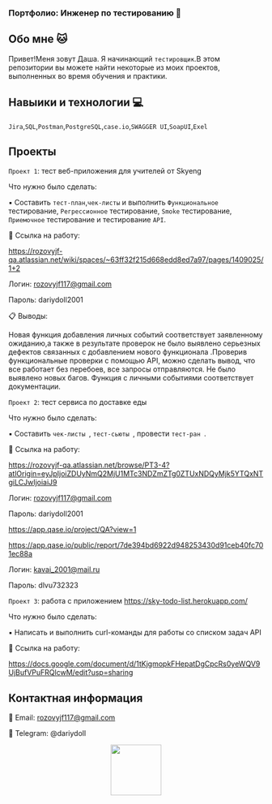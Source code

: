 ### Портфолио: Инженер по тестированию 👋

## Обо мне 🐱
Привет!Меня зовут Даша. Я начинающий  ``тестировщик``.В этом репозитории вы можете найти некоторые из моих проектов, выполненных во время обучения и практики.

## Навыики и технологии 💻
``Jira``,``SQL``,``Postman``,``PostgreSQL``,``case.io``,``SWAGGER UI``,``SoapUI``,``Exel``

## Проекты

`Проект 1`: тест веб-приложения для учителей от Skyeng

Что нужно было сделать:

▪️ Составить ``тест-план``,``чек-листы`` и выполнить ``Функциональное`` тестирование, ``Регрессионное`` тестирование, ``Smoke`` тестирование, ``Приемочное`` тестирование и тестирование ``API``.

📎 Cсылка на работу:

https://rozovyjf-qa.atlassian.net/wiki/spaces/~63ff32f215d668edd8ed7a97/pages/1409025/1+2

Логин: rozovyjf117@gmail.com

Пароль: dariydoll2001

📋 Выводы:

Новая функция добавления личных событий соответствует заявленному ожиданию,а также в результате проверок не было выявлено серьезных дефектов связанных с добавлением нового функционала .Проверив функциональные проверки с помощью API, можно сделать вывод, что все работает без перебоев, все запросы отправляются. Не было выявлено новых багов.  Функция с личными  событиями соответствует документации.

`Проект 2`: тест сервиса по доставке еды 

Что нужно было сделать:

▪️ Составить  ``чек-листы ``, ``тест-сьюты ``, провести  ``тест-ран ``.

📎 Ссылка на работу:

https://rozovyjf-qa.atlassian.net/browse/PT3-4?atlOrigin=eyJpIjoiZDUyNmQ2MjU1MTc3NDZmZTg0ZTUxNDQyMjk5YTQxNTgiLCJwIjoiaiJ9

Логин: rozovyjf117@gmail.com

Пароль: dariydoll2001

https://app.qase.io/project/QA?view=1

https://app.qase.io/public/report/7de394bd6922d948253430d91ceb40fc701ec88a

Логин: kavai_2001@mail.ru

Пароль: dlvu732323


`Проект 3`: работа с приложением https://sky-todo-list.herokuapp.com/

Что нужно было сделать:

▪️ Написать и выполнить curl-команды для работы со списком задач API

📎 Ссылка на работу:

https://docs.google.com/document/d/1tKjgmopkFHepatDgCpcRs0yeWQV9UjBufVPuFRQlcwM/edit?usp=sharing


## Контактная информация 

📱 Email: rozovyjf117@gmail.com

📱 Telegram: @dariydoll


<div id="header" align="center">
  <img src="https://media.giphy.com/media/3kPDmoWdBpQPNhCnUG/giphy.gif" width="100"/>
</div>
<!--

